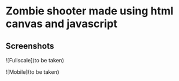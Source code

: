 # Zombie shooter made using html canvas and javascript

## Screenshots

![Fullscale](to be taken)

![Mobile](to be taken)

